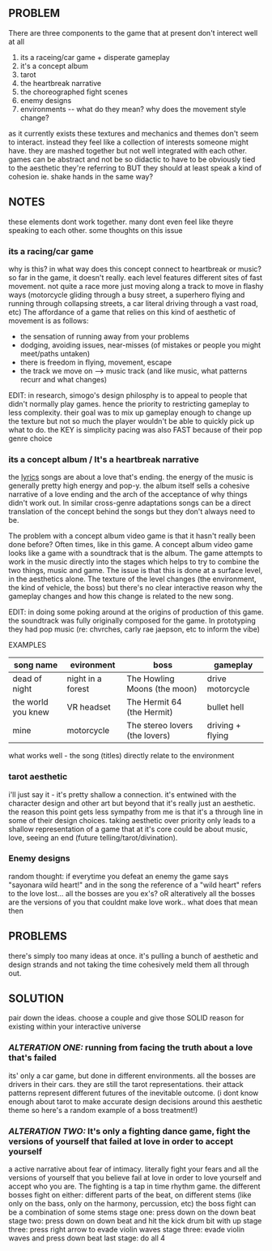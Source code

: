 ## PROBLEM

There are three components to the game that at present don't interect well at all
1. its a raceing/car game + disperate gameplay
2. it's a concept album
4. tarot
5. the heartbreak narrative
6. the choreographed fight scenes
7. enemy designs
8. environments -- what do they mean? why does the movement style change?

as it currently exists these textures and mechanics and themes don't seem to interact. instead they feel like a collection of interests someone might have. they are mashed together but not well integrated with each other. games can be abstract and not be so didactic to have to be obviously tied to the aesthetic they're referring to BUT they should at least speak a kind of cohesion ie. shake hands in the same way?

## NOTES

these elements dont work together. many dont even feel like theyre speaking to each other.
some thoughts on this issue

### its a racing/car game

why is this? in what way does this concept connect to heartbreak or music?
so far in the game, it doesn't really. each level features different sites of fast movement. not quite a race more just moving along a track to move in flashy ways (motorcycle gliding through a busy street, a superhero flying and running through collapsing streets, a car literal driving through a vast road, etc)
The affordance of a game that relies on this kind of aesthetic of movement is as follows:
- the sensation of running away from your problems
- dodging, avoiding issues, near-misses (of mistakes or people you might meet/paths untaken)
- there is freedom in flying, movement, escape
- the track we move on --> music track (and like music, what patterns recurr and what changes)

EDIT: in research, simogo's design philosphy is to appeal to people that didn't normally play games. hence the priority to restricting gameplay to less complexity. their goal was to mix up gameplay enough to change up the texture but not so much the player wouldn't be able to quickly pick up what to do. the KEY is simplicity
pacing was also FAST because of their pop genre choice

### its a concept album / It's a heartbreak narrative

the [lyrics](https://genius.com/Daniel-olsen-sayonara-wild-heart-lyrics) songs are about a love that's ending. the energy of the music is generally pretty high energy and pop-y. the album itself sells a cohesive narrative of a love ending and the arch of the acceptance of why things didn't work out.
In similar cross-genre adaptations songs can be a direct translation of the concept behind the songs but they don't always need to be.

The problem with a concept album video game is that it hasn't really been done before? Often times, like in this game. A concept album video game looks like a game with a soundtrack that is the album. The game attempts to work in the music directly into the stages which helps to try to combine the two things, music and game.
The issue is that this is done at a surface level, in the aesthetics alone. The texture of the level changes (the environment, the kind of vehicle, the boss) but there's no clear interactive reason why the gameplay changes and how this change is related to the new song.

EDIT: in doing some poking around at the origins of production of this game. the soundtrack was fully originally composed for the game. In prototyping they had pop music (re: chvrches, carly rae jaepson, etc to inform the vibe)

EXAMPLES

| song name | evironment | boss | gameplay |
|------|------------|--------|----|
| dead of night | night in a forest | The Howling Moons (the moon) | drive motorcycle |
| the world you knew | VR headset | The Hermit 64 (the Hermit) | bullet hell |
| mine | motorcycle | The stereo lovers (the lovers) | driving + flying |

what works well - the song (titles) directly relate to the environment

### tarot aesthetic

i'll just say it - it's pretty shallow a connection. it's entwined with the character design and other art but beyond that it's really just an aesthetic. the reason this point gets less sympathy from me is that it's a through line in some of their design choices. taking aesthetic over priority only leads to a shallow representation of a game that at it's core could be about music, love, seeing an end (future telling/tarot/divination). 

### Enemy designs

random thought: if everytime you defeat an enemy the game says "sayonara wild heart!" and in the song the reference of a "wild heart" refers to the love lost... all the bosses are you ex's? oR alteratively all the bosses are the versions of you that couldnt make love work.. what does that mean then

## PROBLEMS

there's simply too many ideas at once. it's pulling a bunch of aesthetic and design strands and not taking the time cohesively meld them all through out.

## SOLUTION

pair down the ideas. choose a couple and give those SOLID reason for existing within your interactive universe

### *ALTERATION ONE:* running from facing the truth about a love that's failed

its' only a car game, but done in different environments. all the bosses are drivers in their cars. they are still the tarot representations. their attack patterns represent different futures of the inevitable outcome.
(i dont know enough about tarot to make accurate design decisions around this aesthetic theme so here's a random example of a boss treatment!)


### *ALTERATION TWO:* It's only a fighting dance game, fight the versions of yourself that failed at love in order to accept yourself

a active narrative about fear of intimacy. literally fight your fears and all the versions of yourself that you believe fail at love in order to love yourself and accept who you are. The fighting is a tap in time rhythm game. the different bosses fight on either: different parts of the beat, on different stems (like only on the bass, only on the harmony, percussion, etc) the boss fight can be a combination of some stems
stage one: press down on the down beat
stage two: press down on down beat and hit the kick drum bit with up
stage three: press right arrow to evade violin waves
stage three: evade violin waves and press down beat
last stage: do all 4
